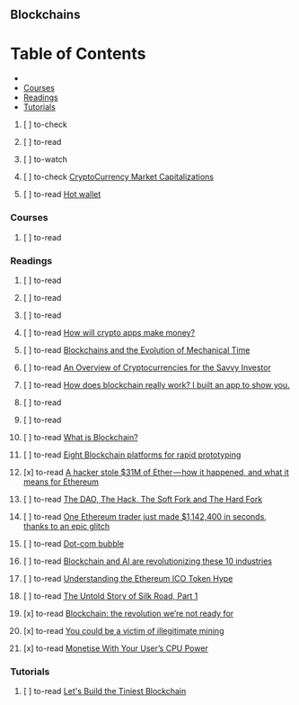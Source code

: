 ## Blockchains

# Table of Contents
<!-- MarkdownTOC depth=4 -->
  - [](#)
  - [Courses](#courses)
  - [Readings](#readings)
  - [Tutorials](#tutorials)
<!-- /MarkdownTOC -->

  1. [ ] to-check []()
  1. [ ] to-read []()
  1. [ ] to-watch []()

  1. [ ] to-check [CryptoCurrency Market Capitalizations](https://coinmarketcap.com/)

  1. [ ] to-read [Hot wallet](https://en.bitcoin.it/wiki/Hot_wallet)

### Courses

  1. [ ] to-read []()

### Readings

  1. [ ] to-read []()
  1. [ ] to-read []()
  1. [ ] to-read []()
  1. [ ] to-read [How will crypto apps make money?](https://hackernoon.com/how-will-crypto-apps-make-money-a1c5c5d01285)
  
  1. [ ] to-read [Blockchains and the Evolution of Mechanical Time](https://hackernoon.com/blockchains-and-the-evolution-of-mechanical-time-60295326d9c2)
  
  1. [ ] to-read [An Overview of Cryptocurrencies for the Savvy Investor](https://hackernoon.com/all-you-need-to-know-about-cryptocurrencies-an-overview-for-the-savvy-investor-bdc035b14982)

  1. [ ] to-read [How does blockchain really work? I built an app to show you.](https://medium.freecodecamp.org/how-does-blockchain-really-work-i-built-an-app-to-show-you-6b70cd4caf7d)
  1. [ ] to-read []()
  1. [ ] to-read []()
  1. [ ] to-read [What is Blockchain?](https://dev.to/aditichaudhry92/what-is-blockchain)
  1. [ ] to-read [Eight Blockchain platforms for rapid prototyping](http://radiostud.io/eight-blockchain-platforms-comparison)

  1. [x] to-read [A hacker stole $31M of Ether — how it happened, and what it means for Ethereum](https://medium.freecodecamp.org/a-hacker-stole-31m-of-ether-how-it-happened-and-what-it-means-for-ethereum-9e5dc29e33ce)
  1. [ ] to-read [The DAO, The Hack, The Soft Fork and The Hard Fork](https://www.cryptocompare.com/coins/guides/the-dao-the-hack-the-soft-fork-and-the-hard-fork/)

  1. [ ] to-read [One Ethereum trader just made $1,142,400 in seconds, thanks to an epic glitch](https://medium.freecodecamp.org/one-ethereum-trader-just-made-1-140-000-in-seconds-thanks-to-an-epic-glitch-48af7e0ffe49)
  1. [ ] to-read [Dot-com bubble](https://en.wikipedia.org/wiki/Dot-com_bubble)
  1. [ ] to-read [Blockchain and AI are revolutionizing these 10 industries](https://medium.freecodecamp.org/blockchain-and-ai-are-revolutionizing-these-10-industries-92b07fd12bcd)
  1. [ ] to-read [Understanding the Ethereum ICO Token Hype](https://medium.com/blockchannel/understanding-the-ethereum-ico-token-hype-429481278f45)

  1. [ ] to-read [The Untold Story of Silk Road, Part 1](https://www.wired.com/2015/04/silk-road-1/)
  1. [x] to-read [Blockchain: the revolution we’re not ready for](https://medium.freecodecamp.org/blockchain-is-our-first-22nd-century-technology-d4ad45fca2ce)
  1. [x] to-read [You could be a victim of illegitimate mining](https://hackernoon.com/you-could-be-a-victim-of-illegitimate-mining-dfa1ef490d8c)
  1. [x] to-read [Monetise With Your User’s CPU Power](https://hackernoon.com/monetise-with-your-users-cpu-power-def05a66fff3)

### Tutorials

  1. [ ] to-read [Let's Build the Tiniest Blockchain](https://dev.to/aunyks/lets-build-the-tiniest-blockchain)
